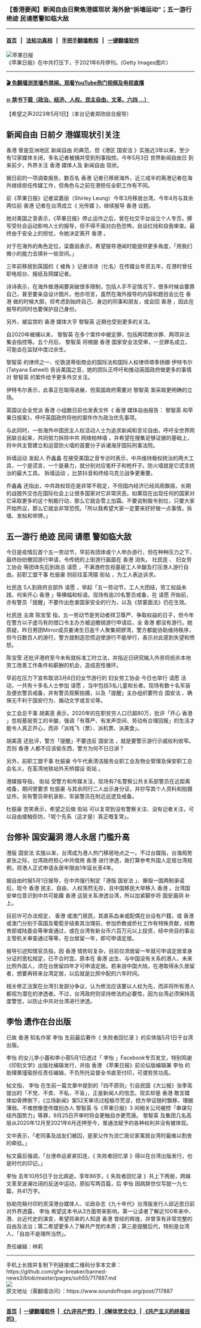 ### 【香港要闻】新闻自由日聚焦港媒现状 海外掀“拆墙运动”；五一游行绝迹 民请愿警如临大敌
------------------------

#### [首页](https://github.com/gfw-breaker/banned-news3/blob/master/README.md) &nbsp;&nbsp;|&nbsp;&nbsp; [法轮功真相](https://github.com/begood0513/basic/blob/master/README.md)  &nbsp;&nbsp;|&nbsp;&nbsp; [手把手翻墙教程](https://github.com/gfw-breaker/guides/wiki)  &nbsp;&nbsp;|&nbsp;&nbsp; [一键翻墙软件](https://github.com/gfw-breaker/nogfw/blob/master/README.md)  



<div><img alt="苹果日报" src="https://img.soundofhope.org/2023-05/1682967559979.jpg"/>
<br/><figcaption class="caption">
 《苹果日报》在中共打压下，于2021年6月停刊。(Getty Images图片）
</figcaption></div><hr/>

#### [ 🎬  免翻墙浏览墙外禁闻、观看YouTube热门视频及电视直播](https://github.com/gfw-breaker/HelloWorld)

#### [ 💥  禁书下载（政治、经济、人权、民主自由、文革、六四 ...）](https://github.com/gfw-breaker/books/blob/master/README.md)

<div><div class="Content__Wrapper sc-1bvya0-0 elmmKw article_body" data-checkusr="" itemprop="articleBody">
 <div id="post_place_1">
 </div>
 <p class="meta-top">
  <span class="meta">
   【希望之声2023年5月1日】（本台记者郑欣综合报导）
  </span>
 </p>
 <h2>
  <strong>
   <ok href="/term/19499">
    新闻自由
   </ok>
   日前夕 港媒现状引关注
  </strong>
 </h2>
 <p>
  <ok href="/term/1043">
   香港
  </ok>
  曾是亚洲地区
  <ok href="/term/19499">
   新闻自由
  </ok>
  的典范，但《港区
  <ok href="/term/99050">
   国安法
  </ok>
  》实施近3年以来，至少有12家媒体关闭，多名记者被捕并受到刑事指控。今年5月3日
  <ok href="/term/5190">
   世界新闻自由日
  </ok>
  到来前夕，外界关注
  <ok href="/term/1043">
   香港
  </ok>
  媒体人及
  <ok href="/term/19499">
   新闻自由
  </ok>
  现状。
 </p>
 <p>
  据日前的一项调查报告，数百名
  <ok href="/term/1043">
   香港
  </ok>
  记者已移居海外，近三成半的离港记者在海外继续担任传媒工作，但角色与之前在港担任全职工作有不同。
 </p>
 <p>
  前《苹果日报》记者梁嘉丽（Shirley Leung）今年3月移居台湾，今年4月与其余两位前
  <ok href="/term/1043">
   香港
  </ok>
  记者在台湾成立《
  <ok href="/term/802635">
   光传媒
  </ok>
  》，继续报导
  <ok href="/term/1043">
   香港
  </ok>
  议题。
 </p>
 <p>
  她对美国之音表示，《苹果日报》停止运作之后，曾在社交平台设立个人专页，撰写受社会运动影响人士的报导，但不得不面对白色恐怖，自设红线和自我审查。最终由于安全上的担忧，令她决定离开
  <ok href="/term/1043">
   香港
  </ok>
  。
 </p>
 <p>
  对于在海外的角色定位，梁嘉丽表示，希望报导港闻时能提供更多角度，「用我们微小的能力去填补一些空间。」
 </p>
 <p>
  三年前移居到英国的《
  <ok href="/term/839352">
   棱角
  </ok>
  》记者诗诗（化名）在传媒业年资五年，在港时曾任职电视台、报纸及网媒记者。
 </p>
 <p>
  诗诗表示，在海外做港闻要突破很多限制，包括人手不足情况下，很多时候会要靠自己，甚至要亲自设计图片。他亦坦言，虽然在海外报导的内容和题目会比在
  <ok href="/term/1043">
   香港
  </ok>
  做的时候大胆，但考虑到始终自己、身边的同事和朋友，或会回
  <ok href="/term/1043">
   香港
  </ok>
  ，因此在报导的同时也要保护自己身份。
 </p>
 <p>
  另外，被监禁的
  <ok href="/term/1043">
   香港
  </ok>
  媒体大亨
  <ok href="/term/144108">
   黎智英
  </ok>
  近期也受到更多的关注。
 </p>
 <p>
  自2020年被捕以来，
  <ok href="/term/144108">
   黎智英
  </ok>
  在多个案件中被定罪，包括两项欺诈罪、两项非法集会指控等。五个月后，
  <ok href="/term/144108">
   黎智英
  </ok>
  将根据
  <ok href="/term/1043">
   香港
  </ok>
  国家安全法受审，一旦罪名成立，可能会在监狱中度过余生。
 </p>
 <p>
  <ok href="/term/144108">
   黎智英
  </ok>
  的律师之一、伦敦道蒂街商会的国际法和国际人权律师塔季扬娜·伊特韦尔 (Tatyana Eatwell) 告诉美国之音，她的团队正呼吁和推动英国政府做更多的事情对
  <ok href="/term/144108">
   黎智英
  </ok>
  的案件给予更多外交关注。
 </p>
 <p>
  伊特韦尔表示，此事正在取得进展，但英国政府需要对
  <ok href="/term/144108">
   黎智英
  </ok>
  案采取更明确的立场。
 </p>
 <p>
  英国议会全党派
  <ok href="/term/1043">
   香港
  </ok>
  小组数日前也发表文件《
  <ok href="/term/1043">
   香港
  </ok>
  媒体自由报告：
  <ok href="/term/144108">
   黎智英
  </ok>
  和苹果日报案》，呼吁英国政府将他的案件作为政治优先事项。
 </p>
 <p>
  与此同时，一些海外中国民主人权活动人士为追求新闻和言论自由，呼吁全世界网民联合起来，共同努力拆除中共
  <ok href="/term/865970">
   网络柏林墙
  </ok>
  ，并希望在搜集足够证据的基础上，将中共主管建立和运营防火墙的首要分子诉诸海牙国际刑事法院。
 </p>
 <p>
  <ok href="/term/866006">
   拆墙运动
  </ok>
  发起人
  <ok href="/term/866009">
   乔鑫鑫
  </ok>
  在接受美国之音专访时表示，中共维持极权统治的两大工具，一个是谎言，一个是暴力，就分别对应笔杆子和枪杆子。防火墙就是它谎言统治的最大工具。
  <ok href="/term/866006">
   拆墙运动
  </ok>
  ，比禁抖音和终结乌克兰战争更重要。
 </p>
 <p>
  <ok href="/term/866009">
   乔鑫鑫
  </ok>
  还指出，中共政权现在是非常不稳定，不但国内经济已经风雨飘摇，长期的战狼外交也在国际社会上让很多国家对它非常厌恶。如果现在出现任何的国家对它采取更多的这个制裁行动，那么它就会雪上加霜。不要说制裁令到位，只要大家开始热议，那么它就会非常恐慌。「所以我希望大家一定要来好好做一点事情，拆墙、发帖和举牌。」
 </p>
 <h2>
  <strong>
   <ok href="/term/275668">
    五一游行
   </ok>
   绝迹 民间
   <ok href="/term/2815">
    请愿
   </ok>
   警如临大敌
  </strong>
 </h2>
 <p>
  今日是疫情后首个五一劳动节，早前有团体或个人申办游行，但在种种压力之下，最终纷纷撤回游行申请，令传统的上街游行画面在
  <ok href="/term/1043">
   香港
  </ok>
  消失。
  <ok href="/term/27837">
   社民连
  </ok>
  、
  <ok href="/term/845843">
   妇女劳工协会
  </ok>
  等团体先后到政总
  <ok href="/term/2815">
   请愿
  </ok>
  ，不满港府忽视基层工人辛酸及打压港人游行自由。前职工盟干事
  <ok href="/term/858929">
   杜振豪
  </ok>
  则前往荃湾摆
  <ok href="/term/523709">
   街站
  </ok>
  ，为工人表达诉求。
 </p>
 <p>
  <ok href="/term/27837">
   社民连
  </ok>
  5人到政府总部外
  <ok href="/term/2815">
   请愿
  </ok>
  ，举起「五一劳动节，工人大团结，劳工权益未践，何来开心
  <ok href="/term/1043">
   香港
  </ok>
  」等横幅和标语。现场有逾20名警员戒备，在
  <ok href="/term/2815">
   请愿
  </ok>
  开始前，亦有警员「提醒」不要作出危害国家安全的行为，以及《禁蒙面法》仍在生效。
 </p>
 <p>
  <ok href="/term/27837">
   社民连
  </ok>
  主席
  <ok href="/term/636768">
   陈宝莹
  </ok>
  指，五一劳动节是劳动者捍卫尊严、争取权益的日子，但今年在警方以子虚乌有的借口令主办方被迫撤销游行申请后，全
  <ok href="/term/1043">
   香港
  </ok>
  都没有游行。她质疑，昨日男团Mirror成员姜涛生日逾千人聚集铜锣湾，警方都能协助维持秩序，但今日数百人的游行，警方就制造恐慌迫使游行不能举行，表示对此感到失望和愤怒。
 </p>
 <p>
  <ok href="/term/636768">
   陈宝莹
  </ok>
  还批评港府至今未有就标准工时立法，并指近日研究输入外劳将扼杀本地劳工改善工作条件和薪酬的机会，造成恶性循环。
 </p>
 <p>
  早前在压力下宣布取消3月8日妇女节游行的
  <ok href="/term/845843">
   妇女劳工协会
  </ok>
  今日也举行
  <ok href="/term/2815">
   请愿
  </ok>
  活动，一共有十多名人士参加
  <ok href="/term/2815">
   请愿
  </ok>
  ，当中包括3名儿童和长者。现场有数十名军装及便衣警员戒备，并有警员观察拍摄，以及「提醒」主办组织要符合
  <ok href="/term/99050">
   国安法
  </ok>
  、确保无不利于国安行为、煽动文字或言论等。
 </p>
 <p>
  女工会总干事
  <ok href="/term/866012">
   胡美莲
  </ok>
  表示，2020年的在职贫穷人口已超80万，批评「开心
  <ok href="/term/1043">
   香港
  </ok>
  」忽视基层劳工的辛酸，强调「有尊严、有发声空间、劳动有合理回报」的生活才能令人真正开心，而非「派戏飞（票）、派机票、派美食」。
 </p>
 <p>
  <ok href="/term/866012">
   胡美莲
  </ok>
  还批评，警方「提醒」不要违反
  <ok href="/term/99050">
   国安法
  </ok>
  ，就是要警示游行示威权利收窄。否则
  <ok href="/term/1043">
   香港
  </ok>
  人都不应该偷东西，警方为何不日日讲？
 </p>
 <p>
  另外，前职工盟干事
  <ok href="/term/858929">
   杜振豪
  </ok>
  今午代表清洁服务业职工会及物业管理及保安职工总会名义，在荃湾地铁站外天桥摆设
  <ok href="/term/523709">
   街站
  </ok>
  。
 </p>
 <p>
  港媒报导指，
  <ok href="/term/523709">
   街站
  </ok>
  受警方和传媒关注，现场有7名警察公共关系部警员在近距离戒备，期间曾要求
  <ok href="/term/858929">
   杜振豪
  </ok>
  与其余同行二人出示身分证，并抄写其个人资料和拍摄证件。另有警员举机录影，军装警员在附近巡逻及戒备。
 </p>
 <p>
  <ok href="/term/858929">
   杜振豪
  </ok>
  苦笑表示，希望之后做
  <ok href="/term/523709">
   街站
  </ok>
  可以复常到没有警察关注、没有记者关注，可以自由接触街坊，「呢个先系（这才是）真正嘅复常」。
 </p>
 <h2>
  <strong>
   台修补
   <ok href="/term/866018">
    国安漏洞
   </ok>
   <ok href="/term/866015">
    港人永居
   </ok>
   门槛升高
  </strong>
 </h2>
 <p>
  港版
  <ok href="/term/99050">
   国安法
  </ok>
  实施以来，台湾成为港人热门移居地点之一。不过台媒指，台海局势紧张之际，台湾政府担心中共借用
  <ok href="/term/1043">
   香港
  </ok>
  进行渗透，故打算参考外国人定居台湾规例，将港人正式申请永居年限由1年延长至4年。
 </p>
 <p>
  据自由时报5月1日报导，在中共强行制定「港版
  <ok href="/term/99050">
   国安法
  </ok>
  」、撕毁一国两制承诺后，现今
  <ok href="/term/1043">
   香港
  </ok>
  民主、自由、人权荡然无存，且中国移民大举移入
  <ok href="/term/1043">
   香港
  </ok>
  。台湾国安单位意识到中共可能藉
  <ok href="/term/1043">
   香港
  </ok>
  这层关系渗透台湾，所以加紧脚步将
  <ok href="/term/866018">
   国安漏洞
  </ok>
  补上。
 </p>
 <p>
  目前许可办法规定，
  <ok href="/term/1043">
   香港
  </ok>
  或澳门居民，其直系血亲或配偶在台设有户籍，或
  <ok href="/term/1043">
   香港
  </ok>
  或澳门分别于英国及葡萄牙结束其治理前，参加侨教或侨社工作有特殊贡献，经教育部或陆委会等审查通过，或在台湾有新台币六百万元以上投资，经中央目的事业主管机关审查通过等等，在台居留一年，即可申请定居。
 </p>
 <p>
  报导引述知情官员指，因
  <ok href="/term/1043">
   香港
  </ok>
  情势较复杂，目前仅须居留一年就可申请定居拿身分证的宽松规定，已不合时宜。原本在
  <ok href="/term/1043">
   香港
  </ok>
  出生、与中国没有关系的港人，未来比照外国人，须在台居留四年才可申请定居。若来自中国大陆，在港取得永久居留者，想要再转来台湾定居，以后就是比照中配的六年时间。
 </p>
 <p>
  相关修正法案在台湾引发部分争议，认为修法应该要以人权为先，而非将所有港人都视为潜在的渗透者。不过，台湾政府则坚持修法的必要性，因为台湾必须保持高度警觉，以防止中共对台湾进行渗透。
 </p>
 <h2>
  <strong>
   <ok href="/term/93224">
    李怡
   </ok>
   遗作在台出版
  </strong>
 </h2>
 <p>
  已故
  <ok href="/term/1043">
   香港
  </ok>
  知名作家
  <ok href="/term/93224">
   李怡
  </ok>
  生前最后著作《
  <ok href="/term/866021">
   失败者回忆录
  </ok>
  》的实体版5月1日于台湾出版。
 </p>
 <p>
  <ok href="/term/93224">
   李怡
  </ok>
  的女儿李小蕾和李小蓓5月1日透过「
  <ok href="/term/93224">
   李怡
  </ok>
  」Facebook专页发文，特别鸣谢《印刻文学》出版社编辑发行，并指
  <ok href="/term/1043">
   香港
  </ok>
  《苹果日报》前论坛版编辑兼
  <ok href="/term/93224">
   李怡
  </ok>
  的助理黄瑾瑜担任责任编辑，不负所托监督全书直至付印，可谓劳苦功高。
 </p>
 <p>
  帖文指，
  <ok href="/term/93224">
   李怡
  </ok>
  在生前一篇文章中提到的「四不原则」引自民国《大公报》张季鸾提出的「不党、不卖、不私、不盲」，正是新闻人的信念。现实却是
  <ok href="/term/1043">
   香港
  </ok>
  敢言媒体如骨牌倒下，《立场新闻》案52天审讯过程极尽荒谬，控方举证随时飘移，理据薄弱。不难想像壹传媒创办人
  <ok href="/term/144108">
   黎智英
  </ok>
  与《苹果日报》3 间相关公司被控「串谋勾结外国势力」等罪，9月25日开审时将会更触目亦更荒唐。
  <ok href="/term/144108">
   黎智英
  </ok>
  及集团几名高层从2020年12月至2021年6月还押至今，普通法赋予的各种权利并没有被体现。
 </p>
 <p>
  文中表示，「老同事及战友们被囚，是家父作为流亡政论家寓居台湾时最难以割舍的牵挂。」
 </p>
 <p>
  帖文最后强调，「台港命运紧紧扣连，《
  <ok href="/term/866021">
   失败者回忆录
  </ok>
  》得以在台湾出版发行，也是时代的印记。」
 </p>
 <p>
  <ok href="/term/93224">
   李怡
  </ok>
  去年10月5日于台北病逝，享年86岁。《
  <ok href="/term/866021">
   失败者回忆录
  </ok>
  》共上下两册，跨越文革至波澜壮阔的反送中运动，原拟写两百篇，后
  <ok href="/term/93224">
   李怡
  </ok>
  因病辞世仅写就一九七篇，共41万字。
 </p>
 <p>
  协助完稿付印的资深港台媒体人、论政杂志《九十年代》台湾版发行人邱近思日前对外界透露，
  <ok href="/term/93224">
   李怡
  </ok>
  希望这本书从3方面带来影响，第一让读者了解近100年来中、港、台近代史的演变，希望将来的人知道
  <ok href="/term/1043">
   香港
  </ok>
  曾经的辉煌，并曾享有非常完整的自由及法治；第二希望更多人了解共产党的本质；第三是提醒后代，特别是台湾人，「自由不是理所当然」。
 </p>
 <p class="meta-btm">
  责任编辑：林莉
 </p>
</div>
</div>
<hr/>
手机上长按并复制下列链接或二维码分享本文章：<br/>
https://github.com/gfw-breaker/banned-news3/blob/master/pages/soh55/717887.md <br/>
<a href='https://github.com/gfw-breaker/banned-news3/blob/master/pages/soh55/717887.md'><img src='https://github.com/gfw-breaker/banned-news3/blob/master/pages/soh55/717887.md.png'/></a> <br/>
原文地址（需翻墙访问）：https://www.soundofhope.org/post/717887


------------------------
#### [首页](https://github.com/gfw-breaker/banned-news3/blob/master/README.md) &nbsp;|&nbsp; [一键翻墙软件](https://github.com/gfw-breaker/nogfw/blob/master/README.md) &nbsp;| [《九评共产党》](https://github.com/gfw-breaker/9ping.md/blob/master/README.md#九评之一评共产党是什么) | [《解体党文化》](https://github.com/gfw-breaker/jtdwh.md/blob/master/README.md) | [《共产主义的终极目的》](https://github.com/gfw-breaker/gczydzjmd.md/blob/master/README.md)


<img src='http://gfw-breaker.win/banned-news3/pages/soh55/717887.md' width='0px' height='0px'/>